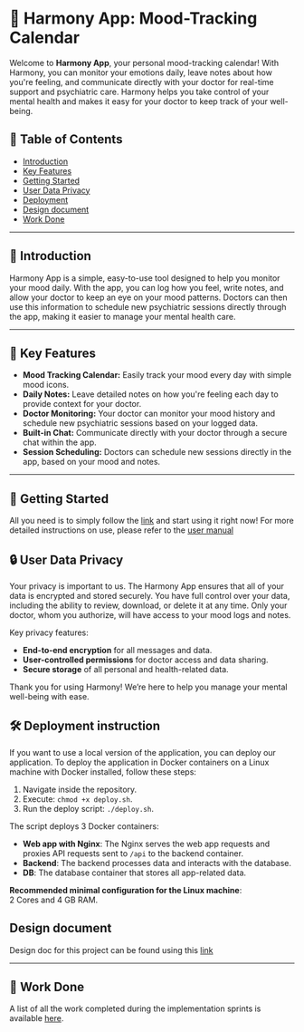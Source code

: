 # 🌿 Harmony App: Mood-Tracking Calendar

Welcome to **Harmony App**, your personal mood-tracking calendar! With Harmony, you can monitor your emotions daily, leave notes about how you're feeling, and communicate directly with your doctor for real-time support and psychiatric care. Harmony helps you take control of your mental health and makes it easy for your doctor to keep track of your well-being.

## 📖 Table of Contents
- [Introduction](#introduction)
- [Key Features](#key-features)
- [Getting Started](#getting-started)
- [User Data Privacy](#user-data-privacy)
- [Deployment](#deployment)
- [Design document](#design-document)
- [Work Done](#work-done)

---

## 🌟 Introduction

Harmony App is a simple, easy-to-use tool designed to help you monitor your mood daily. With the app, you can log how you feel, write notes, and allow your doctor to keep an eye on your mood patterns. Doctors can then use this information to schedule new psychiatric sessions directly through the app, making it easier to manage your mental health care.

---

## 🚀 Key Features

- **Mood Tracking Calendar:** Easily track your mood every day with simple mood icons.
- **Daily Notes:** Leave detailed notes on how you're feeling each day to provide context for your doctor.
- **Doctor Monitoring:** Your doctor can monitor your mood history and schedule new psychiatric sessions based on your logged data.
- **Built-in Chat:** Communicate directly with your doctor through a secure chat within the app.
- **Session Scheduling:** Doctors can schedule new sessions directly in the app, based on your mood and notes.

---

## 📲 Getting Started

All you need is to simply follow the [link](https://emotionalsupport.life/) and start using it right now! For more detailed instructions on use, please refer to the [user manual]((USER_MANUAL.md))


## 🔒 User Data Privacy

Your privacy is important to us. The Harmony App ensures that all of your data is encrypted and stored securely. You have full control over your data, including the ability to review, download, or delete it at any time. Only your doctor, whom you authorize, will have access to your mood logs and notes.

Key privacy features:
- **End-to-end encryption** for all messages and data.
- **User-controlled permissions** for doctor access and data sharing.
- **Secure storage** of all personal and health-related data.

Thank you for using Harmony! We’re here to help you manage your mental well-being with ease.


## 🛠️ Deployment instruction

If you want to use a local version of the application, you can deploy our application. 
To deploy the application in Docker containers on a Linux machine with Docker installed, follow these steps:

1. Navigate inside the repository.
2. Execute: `chmod +x deploy.sh`.
3. Run the deploy script: `./deploy.sh`.

The script deploys 3 Docker containers:

- **Web app with Nginx**: The Nginx serves the web app requests and proxies API requests sent to `/api` to the backend container.
- **Backend**: The backend processes data and interacts with the database.
- **DB**: The database container that stores all app-related data.

**Recommended minimal configuration for the Linux machine**:  
2 Cores and 4 GB RAM.

## Design document
Design doc for this project can be found using this [link](https://docs.google.com/document/d/1tLmdbdnuuRnF7SUbGfO45MOjKO2PW5i-jn86VXZddpE/edit) 

---

## 📝 Work Done

A list of all the work completed during the implementation sprints is available [here](https://docs.google.com/presentation/d/1uyN3Xe7WYpE58yw565GDzBhU4o4cmOs2Ut65KAcG2X8/edit?usp=sharing).

